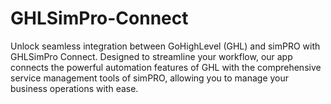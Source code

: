 # GHLSimPro-Connect
Unlock seamless integration between GoHighLevel (GHL) and simPRO with GHLSimPro Connect. Designed to streamline your workflow, our app connects the powerful automation features of GHL with the comprehensive service management tools of simPRO, allowing you to manage your business operations with ease.
